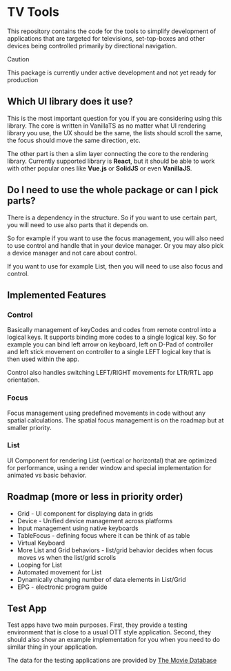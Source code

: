 # TV Tools
This repository contains the code for the tools to simplify development of applications
that are targeted for televisions, set-top-boxes and other devices being controlled
primarily by directional navigation.

> [!CAUTION]
> This package is currently under active development and not yet ready for production

## Which UI library does it use?
This is the most important question for you if you are considering using this library.
The core is written in VanillaTS as no matter what UI rendering library you use,
the UX should be the same, the lists should scroll the same, the focus should move
the same direction, etc.

The other part is then a slim layer connecting the core to the rendering library.
Currently supported library is **React**, but it should be able to work with
other popular ones like **Vue.js** or **SolidJS** or even **VanillaJS**.

## Do I need to use the whole package or can I pick parts?
There is a dependency in the structure. So if you want to use certain part, you
will need to use also parts that it depends on.

So for example if you want to use the focus management, you will also need
to use control and handle that in your device manager. Or you may also pick
a device manager and not care about control.

If you want to use for example List, then you will need to use also focus and control.

## Implemented Features

### Control
Basically management of keyCodes and codes from remote control into a logical keys.
It supports binding more codes to a single logical key. So for example you can bind
left arrow on keyboard, left on D-Pad of controller and left stick movement on controller
to a single LEFT logical key that is then used within the app.

Control also handles switching LEFT/RIGHT movements for LTR/RTL app orientation.

### Focus
Focus management using predefined movements in code without any spatial calculations.
The spatial focus management is on the roadmap but at smaller priority.

### List
UI Component for rendering List (vertical or horizontal) that are optimized for
performance, using a render window and special implementation for animated vs basic
behavior.
 
## Roadmap (more or less in priority order)
- Grid - UI component for displaying data in grids
- Device - Unified device management across platforms
- Input management using native keyboards
- TableFocus - defining focus where it can be think of as table
- Virtual Keyboard
- More List and Grid behaviors - list/grid behavior decides when focus moves vs 
  when the list/grid scrolls
- Looping for List
- Automated movement for List
- Dynamically changing number of data elements in List/Grid
- EPG - electronic program guide

## Test App
Test apps have two main purposes. First, they provide a testing environment that
is close to a usual OTT style application. Second, they should also show an example
implementation for you when you need to do similar thing in your application.

The data for the testing applications are provided by
[The Movie Database](https://www.themoviedb.org/)
